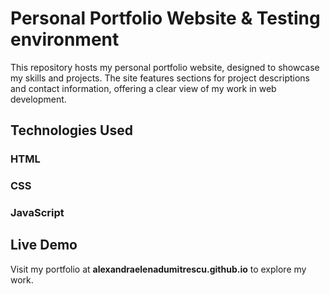 #  Personal Portfolio Website & Testing environment

This repository hosts my personal portfolio website, designed to showcase my skills and projects. The site features sections for project descriptions and contact information, offering a clear view of my work in web development.

## Technologies Used

### HTML

### CSS

### JavaScript

## Live Demo

Visit my portfolio at __alexandraelenadumitrescu.github.io__ to explore my work.
